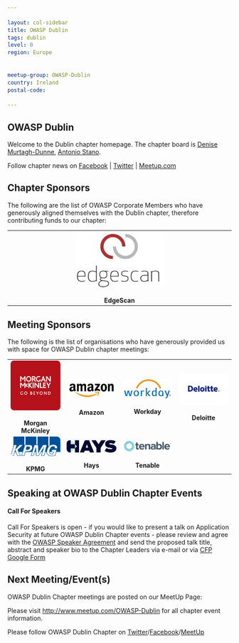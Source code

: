 ```yaml
---

layout: col-sidebar
title: OWASP Dublin
tags: dublin
level: 0
region: Europe


meetup-group: OWASP-Dublin
country: Ireland
postal-code: 

---
```



OWASP Dublin
-------------
Welcome to the Dublin chapter homepage. The chapter board is <a href="mailto:denise.murtaghdunne@owasp.org">Denise Murtagh-Dunne</a>, <a href="mailto:Antonio.stano@owasp.org">Antonio Stano</a>. 

Follow chapter news on [Facebook](https://www.facebook.com/owaspireland) | [Twitter](https://twitter.com/owaspireland) | [Meetup.com](https://meetup.com/OWASP-Dublin)


Chapter Sponsors
----------------
The following are the list of OWASP Corporate Members who have generously aligned themselves with the Dublin chapter, therefore contributing funds to our chapter:

<table cellpadding="10" cellspacing="0" border="0">
<tr>
    <td align="center" width="25%">
    <img src="assets/images/edgescan.png" alt="EdgeScan" style="max-width: 200px; width: 100%; height: auto; border-radius: 8px;"/>
    <br><br><b>EdgeScan</b>
    </td>
</tr>
</table>


Meeting Sponsors
----------------

The following is the list of organisations who have generously provided us with space for OWASP Dublin chapter meetings:

<table cellpadding="10" cellspacing="0" border="0">
<tr>
    <td align="center" width="25%">
    <img src="assets/images/Mmk.jpg" alt="Morgan McKinley" style="max-width: 200px; width: 100%; height: auto; border-radius: 8px;"/>
    <br><br><b>Morgan McKinley</b>
    </td>
    <td align="center" width="25%">
    <img src="assets/images/amazon-logo.jpg" alt="Amazon" style="max-width: 200px; width: 100%; height: auto; border-radius: 8px;"/>
    <br><br><b>Amazon</b>
    </td>
    <td align="center" width="25%">
    <img src="assets/images/workday-logo.png" alt="Workday" style="max-width: 200px; width: 100%; height: auto; border-radius: 8px;"/>
    <br><br><b>Workday</b>
    </td>
    <td align="center" width="25%">
    <img src="assets/images/deloitte.png" alt="Deloitte" style="max-width: 200px; width: 100%; height: auto; border-radius: 8px;"/>
    <br><br><b>Deloitte</b>
    </td>
</tr>
<tr>
    <td align="center" width="25%">
    <img src="assets/images/KPMG.png" alt="KPMG" style="max-width: 200px; width: 100%; height: auto; border-radius: 8px;"/>
    <br><br><b>KPMG</b>
    </td>
    <td align="center" width="25%">
    <img src="assets/images/hays.png" alt="Hays" style="max-width: 200px; width: 100%; height: auto; border-radius: 8px;"/>
    <br><br><b>Hays</b>
    </td>
    <td align="center" width="25%">
    <img src="assets/images/tenable.png" alt="Tenable" style="max-width: 200px; width: 100%; height: auto; border-radius: 8px;"/>
    <br><br><b>Tenable</b>
    </td>
    <td align="center" width="25%">
    </td>
</tr>
</table>


Speaking at OWASP Dublin Chapter Events
---------------------------------------

#### Call For Speakers

Call For Speakers is open - if you would like to present a talk on Application Security at future OWASP Dublin Chapter events - please review and agree with the [OWASP Speaker Agreement](https://owasp.org/www-policy/legal/speaker-agreement) and send the proposed talk title, abstract and speaker bio to the Chapter Leaders via e-mail or via [CFP Google Form](https://forms.gle/PCyXCEPLFhXJy8WV8)

Next Meeting/Event(s)
---------------------
OWASP Dublin Chapter meetings are posted on our MeetUp Page:

Please visit <a href="http://www.meetup.com/OWASP-Dublin">http://www.meetup.com/OWASP-Dublin</a> for all chapter event information.

Please follow OWASP Dublin Chapter on <a href="https://twitter.com/OWASPIreland">Twitter</a>/<a href="https://facebook.com/OWASPIreland">Facebook</a>/<a href="https://meetup.com/OWASP-Dublin">MeetUp</a>


